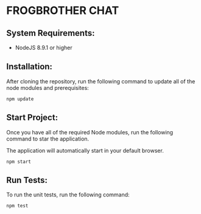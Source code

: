 # FROGBROTHER CHAT

## System Requirements:

- NodeJS 8.9.1 or higher

## Installation:

After cloning the repository, run the following command to update all of the node modules and prerequisites:

```
npm update
```

## Start Project:

Once you have all of the required Node modules, run the following command to star the application.

The application will automatically start in your default browser.

```
npm start
```

## Run Tests:

To run the unit tests, run the following command:

```
npm test
```